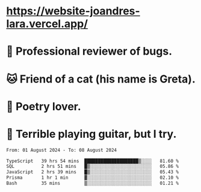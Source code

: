 # https://website-joandres-lara.vercel.app/
# 🐛 Professional reviewer of bugs.
# 🐱 Friend of a cat (his name is Greta).
# 📜 Poetry lover.
# 🎸 Terrible playing guitar, but I try.

<!--START_SECTION:waka-->

```txt
From: 01 August 2024 - To: 08 August 2024

TypeScript   39 hrs 54 mins  ████████████████████▒░░░░   81.60 %
SQL          2 hrs 51 mins   █▒░░░░░░░░░░░░░░░░░░░░░░░   05.86 %
JavaScript   2 hrs 39 mins   █▒░░░░░░░░░░░░░░░░░░░░░░░   05.43 %
Prisma       1 hr 1 min      ▓░░░░░░░░░░░░░░░░░░░░░░░░   02.10 %
Bash         35 mins         ▒░░░░░░░░░░░░░░░░░░░░░░░░   01.21 %
```

<!--END_SECTION:waka-->
